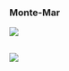 ### Monte-Mar

![](https://i.ibb.co/vZHJ0Wt/Home.png)
##
![](https://i.ibb.co/M9McntR/Login.png)
##

